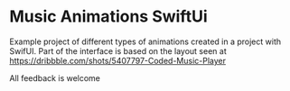 # Music Animations SwiftUi


Example project of different types of animations created in a project with SwifUI.
Part of the interface is based on the layout seen at https://dribbble.com/shots/5407797-Coded-Music-Player

All feedback is welcome
